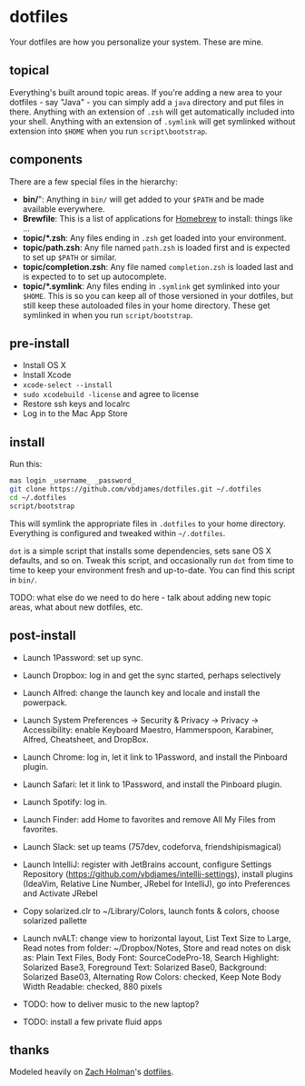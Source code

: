 # dotfiles

Your dotfiles are how you personalize your system. These are mine.

## topical

Everything's built around topic areas. If you're adding a new area to your
dotfiles - say "Java" - you can simply add a `java` directory and put
files in there. Anything with an extension of `.zsh` will get automatically
included into your shell. Anything with an extension of `.symlink` will get
symlinked without extension into `$HOME` when you run `script\bootstrap`.

## components

There are a few special files in the hierarchy:

- **bin/**": Anything in `bin/` will get added to your `$PATH` and be made
  available everywhere.
- **Brewfile**: This is a list of applications for [Homebrew](brew.sh) to install:
  things like ...
- **topic/*.zsh**: Any files ending in `.zsh` get loaded into your environment.
- **topic/path.zsh**: Any file named `path.zsh` is loaded first and is expected
  to set up `$PATH` or similar.
- **topic/completion.zsh**: Any file named `completion.zsh` is loaded last and 
  is expected to to set up autocomplete.
- **topic/*.symlink**: Any files ending in `.symlink` get symlinked into your
  `$HOME`. This is so you can keep all of those versioned in your dotfiles, but
  still keep these autoloaded files in your home directory. These get symlinked
  in when you run `script/bootstrap`.

## pre-install

- Install OS X
- Install Xcode
- `xcode-select --install`
- `sudo xcodebuild -license` and agree to license
- Restore ssh keys and localrc
- Log in to the Mac App Store

## install

Run this:

```sh
mas login _username_ _password_
git clone https://github.com/vbdjames/dotfiles.git ~/.dotfiles
cd ~/.dotfiles
script/bootstrap
```

This will symlink the appropriate files in `.dotfiles` to your home directory.
Everything is configured and tweaked within `~/.dotfiles`.

`dot` is a simple script that installs some dependencies, sets sane OS X
defaults, and so on. Tweak this script, and occasionally run `dot` from
time to time to keep your environment fresh and up-to-date. You can find
this script in `bin/`.

TODO: what else do we need to do here - talk about adding new topic areas,
what about new dotfiles, etc.

## post-install

- Launch 1Password: set up sync.
- Launch Dropbox: log in and get the sync started, perhaps selectively
- Launch Alfred: change the launch key and locale and install the powerpack.
- Launch System Preferences -> Security & Privacy -> Privacy -> Accessibility: enable Keyboard Maestro, Hammerspoon, Karabiner, Alfred, Cheatsheet, and DropBox.
- Launch Chrome: log in, let it link to 1Password, and install the Pinboard plugin.
- Launch Safari: let it link to 1Password, and install the Pinboard plugin.
- Launch Spotify: log in.
- Launch Finder: add Home to favorites and remove All My Files from favorites.
- Launch Slack: set up teams (757dev, codeforva, friendshipismagical)
- Launch IntelliJ: register with JetBrains account, configure Settings Repository (https://github.com/vbdjames/intellij-settings), install plugins (IdeaVim, Relative Line Number, JRebel for IntelliJ), go into Preferences and Activate JRebel

- Copy solarized.clr to ~/Library/Colors, launch fonts & colors, choose solarized pallette

- Launch nvALT: change view to horizontal layout, List Text Size to Large, Read notes from folder: ~/Dropbox/Notes, Store and read notes on disk as: Plain Text Files, Body Font: SourceCodePro-18, Search Highlight: Solarized Base3, Foreground Text: Solarized Base0, Background: Solarized Base03, Alternating Row Colors: checked, Keep Note Body Width Readable: checked, 880 pixels
- TODO: how to deliver music to the new laptop?
- TODO: install a few private fluid apps

## thanks

Modeled heavily on [Zach Holman](http://github.com/holman)'s [dotfiles](http://github.com/holman/dotfiles). 
